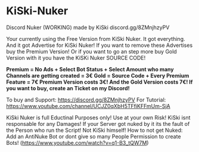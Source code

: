 # KiSki-Nuker
Discord Nuker (WORKING) made by KiSki discord.gg/8ZMnjhzyPV

Your currently using the Free Version from KiSki Nuker. It got everything. And it got Advertise for KiSki Nuker!
If you want to remove these Advertises buy the Premium Version! 
Or if you want to go an step more buy Gold Version with it you have the KiSKi Nuker SOURCE CODE!

**Premium = No Ads + Select Bot Status + Select Amount who many Channels are getting created = 3€
Gold = Source Code + Every Premium Feature = 7€
Premium Version costs 3€! And the Gold Version costs 7€! If you want to buy, create an Ticket on my Discord!**

To buy and Support: https://discord.gg/8ZMnjhzyPV
For Tutorial: https://www.youtube.com/channel/UCJZ0qXbH5TFfiKFFmUm-SjA


KiSki Nuker is full Eductinal Purposes only! Use at your own Risk!
KiSki isnt responsable for any Damages! If your Server got nuked by it its the fault of the Person who run the Script! Not KiSki himself!
How to not get Nuked: Add an AntiNuke Bot or dont give so many People Permission to create Bots! (https://www.youtube.com/watch?v=q1-B3_tQW7M)

